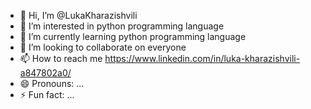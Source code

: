 - 👋 Hi, I’m @LukaKharazishvili
- 👀 I’m interested in python programming language
- 🌱 I’m currently learning python programming language
- 💞️ I’m looking to collaborate on everyone
- 📫 How to reach me https://www.linkedin.com/in/luka-kharazishvili-a847802a0/
- 😄 Pronouns: ...
- ⚡ Fun fact: ...

<!---
LukaKharazishvili/LukaKharazishvili is a ✨ special ✨ repository because its `README.md` (this file) appears on your GitHub profile.
You can click the Preview link to take a look at your changes.
--->
